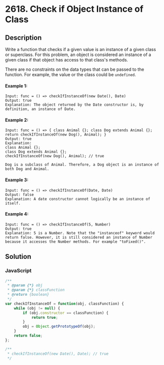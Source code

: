 # 2618. Check if Object Instance of Class


## Description
Write a function that checks if a given value is an instance of a given class or superclass. For this problem, an object is considered an instance of a given class if that object has access to that class's methods.

There are no constraints on the data types that can be passed to the function. For example, the value or the class could be `undefined`.

#### Example 1:
```
Input: func = () => checkIfInstanceOf(new Date(), Date)
Output: true
Explanation: The object returned by the Date constructor is, by definition, an instance of Date.
```

#### Example 2:
```
Input: func = () => { class Animal {}; class Dog extends Animal {}; return checkIfInstanceOf(new Dog(), Animal); }
Output: true
Explanation:
class Animal {};
class Dog extends Animal {};
checkIfInstanceOf(new Dog(), Animal); // true

Dog is a subclass of Animal. Therefore, a Dog object is an instance of both Dog and Animal.
```

#### Example 3:
```
Input: func = () => checkIfInstanceOf(Date, Date)
Output: false
Explanation: A date constructor cannot logically be an instance of itself.
```

#### Example 4:
```
Input: func = () => checkIfInstanceOf(5, Number)
Output: true
Explanation: 5 is a Number. Note that the "instanceof" keyword would return false. However, it is still considered an instance of Number because it accesses the Number methods. For example "toFixed()".
```


## Solution

### JavaScript
```js
/**
 * @param {*} obj
 * @param {*} classFunction
 * @return {boolean}
 */
var checkIfInstanceOf = function(obj, classFunction) {
    while (obj != null) {
        if (obj.constructor == classFunction) {
            return true;
        }
        obj = Object.getPrototypeOf(obj);
    }
    return false;
};

/**
 * checkIfInstanceOf(new Date(), Date); // true
 */
```
